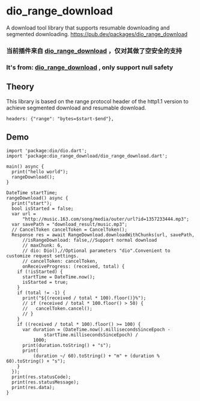 # dio_range_download

A download tool library that supports resumable downloading and segmented downloading.
https://pub.dev/packages/dio_range_download

### 当前插件来自 [dio_range_download](https://pub.flutter-io.cn/packages/dio_range_download) ，仅对其做了空安全的支持
### It's from: [dio_range_download](https://pub.flutter-io.cn/packages/dio_range_download) , only support null safety

## Theory

This library is based on the range protocol header of the http1.1 version to achieve segmented download and resumable download.
```
headers: {"range": "bytes=$start-$end"},
```

## Demo
```
import 'package:dio/dio.dart';
import 'package:dio_range_download/dio_range_download.dart';

main() async {
  print("hello world");
  rangeDownload();
}

DateTime startTime;
rangeDownload() async {
  print("start");
  bool isStarted = false;
  var url =
      "http://music.163.com/song/media/outer/url?id=1357233444.mp3";
  var savePath = "download_result/music.mp3";
  // CancelToken cancelToken = CancelToken();
  Response res = await RangeDownload.downloadWithChunks(url, savePath,
      //isRangeDownload: false,//Support normal download
      // maxChunk: 6,
      // dio: Dio(),//Optional parameters "dio".Convenient to customize request settings.
      // cancelToken: cancelToken,
      onReceiveProgress: (received, total) {
    if (!isStarted) {
      startTime = DateTime.now();
      isStarted = true;
    }
    if (total != -1) {
      print("${(received / total * 100).floor()}%");
      // if (received / total * 100.floor() > 50) {
      //   cancelToken.cancel();
      // }
    }
    if ((received / total * 100).floor() >= 100) {
      var duration = (DateTime.now().millisecondsSinceEpoch -
              startTime.millisecondsSinceEpoch) /
          1000;
      print(duration.toString() + "s");
      print(
          (duration ~/ 60).toString() + "m" + (duration % 60).toString() + "s");
    }
  });
  print(res.statusCode);
  print(res.statusMessage);
  print(res.data);
}

```

